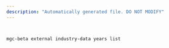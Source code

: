 ```yaml
---
description: "Automatically generated file. DO NOT MODIFY"
---
```


```bash


mgc-beta external industry-data years list

```